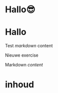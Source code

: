 # Hallo😎
# Hallo
Test *markdown* content

Nieuwe exercise

<ShortExercise id="dLQKiocaEXUj6DLegPIl" title="test">
  
  Markdown *content*
  
  # inhoud
  
</ShortExercise>
